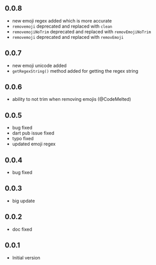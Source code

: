 ## 0.0.8

+ new emoji regex added which is more accurate
+ `removemoji` deprecated and replaced with `clean`
+ `removemojiNoTrim` deprecated and replaced with `removEmojiNoTrim`
+ `removemoji` deprecated and replaced with `removEmoji`


## 0.0.7

+ new emoji unicode added
+ `getRegexString()` method added for getting the regex string


## 0.0.6

+ ability to not trim when removing emojis (@CodeMelted)

## 0.0.5

+ bug fixed
+ dart pub issue fixed
+ typo fixed
+ updated emoji regex

## 0.0.4

+ bug fixed

## 0.0.3

+ big update

## 0.0.2

+ doc fixed 

## 0.0.1

- Initial version

